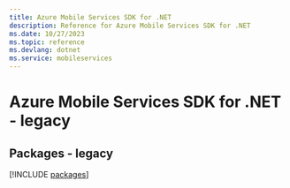 ```yaml
---
title: Azure Mobile Services SDK for .NET
description: Reference for Azure Mobile Services SDK for .NET
ms.date: 10/27/2023
ms.topic: reference
ms.devlang: dotnet
ms.service: mobileservices
---
```

# Azure Mobile Services SDK for .NET - legacy
## Packages - legacy
[!INCLUDE [packages](mobile-services-index.md)]